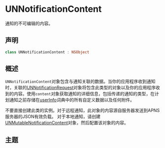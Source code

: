 # UNNotificationContent

通知的不可编辑的内容。

## 声明

```swift
class UNNotificationContent : NSObject
```

## 概述

`UNNotificationContent`对象包含与通知关联的数据。当你的应用程序收到通知时，关联的[UNNotificationRequest](../UNNotificationRequest/)对象将包含此类型的对象以及你的应用程序收到的内容。使用`content`对象获取通知的详细信息，包括传递的通知的类型，在计划通知之前存储在[userInfo](#)词典中的所有自定义数据以及任何附件。

不要直接创建此类的实例。对于远程通知，此对象的内容源自服务器发送到APNS服务器的JSON有效负载。 对于本地通知，请创建[UNMutableNotificationContent](../UNMutableNotificationContent/)对象，然后配置该对象的内容。

## 主题

